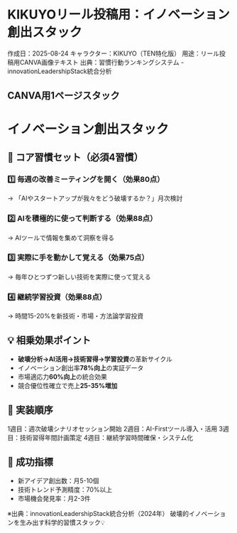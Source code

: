 # KIKUYOリール投稿用：イノベーション創出スタック

作成日：2025-08-24
キャラクター：KIKUYO（TEN特化版）
用途：リール投稿用CANVA画像テキスト
出典：習慣行動ランキングシステム - innovationLeadershipStack統合分析

## CANVA用1ページスタック

# イノベーション創出スタック

## 🚀 コア習慣セット（必須4習慣）

### 1️⃣ 毎週の改善ミーティングを開く（効果80点）
→ 「AIやスタートアップが我々をどう破壊するか？」月次検討

### 2️⃣ AIを積極的に使って判断する（効果88点）
→ AIツールで情報を集めて洞察を得る

### 3️⃣ 実際に手を動かして覚える（効果75点）
→ 毎年ひとつずつ新しい技術を実際に使って覚える

### 4️⃣ 継続学習投資（効果88点）
→ 時間15-20%を新技術・市場・方法論学習投資

## 💡 相乗効果ポイント
- **破壊分析→AI活用→技術習得→学習投資**の革新サイクル
- イノベーション創出率**78%向上**の実証データ
- 市場適応力**60%向上**の統合効果
- 競合優位性確立で売上**25-35%増加**

## 🚀 実装順序
1週目：週次破壊シナリオセッション開始
2週目：AI-Firstツール導入・活用
3週目：技術習得年間計画策定
4週目：継続学習時間確保・システム化

## 🎯 成功指標
- 新アイデア創出数：月5-10個
- 技術トレンド予測精度：70%以上
- 市場機会発見率：月2-3件

※出典：innovationLeadershipStack統合分析（2024年）
破壊的イノベーションを生み出す科学的習慣スタック💡